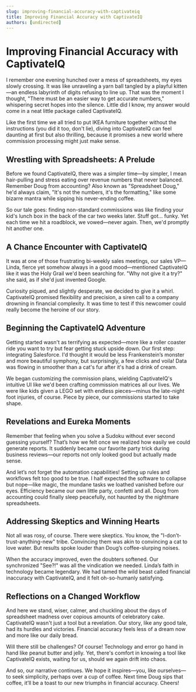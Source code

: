 ```yaml
---
slug: improving-financial-accuracy-with-captivateiq
title: Improving Financial Accuracy with CaptivateIQ
authors: [undirected]
---
```



# Improving Financial Accuracy with CaptivateIQ

I remember one evening hunched over a mess of spreadsheets, my eyes slowly crossing. It was like unraveling a yarn ball tangled by a playful kitten—an endless labyrinth of digits refusing to line up. That was the moment I thought, "There must be an easier way to get accurate numbers," whispering secret hopes into the silence. Little did I know, my answer would come in a neat little package called CaptivateIQ.

Like the first time we all tried to put IKEA furniture together without the instructions (you did it too, don't lie), diving into CaptivateIQ can feel daunting at first but also thrilling, because it promises a new world where commission processing might just make sense.

## Wrestling with Spreadsheets: A Prelude

Before we found CaptivateIQ, there was a simpler time—by simpler, I mean hair-pulling and stress eating over revenue numbers that never balanced. Remember Doug from accounting? Also known as "Spreadsheet Doug," he'd always claim, "It's not the numbers, it's the formatting," like some bizarre mantra while sipping his never-ending coffee.

So our tale goes: finding non-standard commissions was like finding your kid's lunch box in the back of the car two weeks later. Stuff got... funky. Yet each time we hit a roadblock, we vowed—never again. Then, we'd promptly hit another one.

## A Chance Encounter with CaptivateIQ

It was at one of those frustrating bi-weekly sales meetings, our sales VP—Linda, fierce yet somehow always in a good mood—mentioned CaptivateIQ like it was the Holy Grail we'd been searching for. "Why not give it a try?" she said, as if she'd just invented Google.

Curiosity piqued, and slightly desperate, we decided to give it a whirl. CaptivateIQ promised flexibility and precision, a siren call to a company drowning in financial complexity. It was time to test if this newcomer could really become the heroine of our story.

## Beginning the CaptivateIQ Adventure

Getting started wasn't as terrifying as expected—more like a roller coaster ride you want to try but fear getting stuck upside down. Our first step: integrating Salesforce. I'd thought it would be less Frankenstein’s monster and more beautiful symphony, but surprisingly, a few clicks and voila! Data was flowing in smoother than a cat's fur after it's had a drink of cream.

We began customizing the commission plans, wielding CaptivateIQ's intuitive UI like we'd been crafting commission matrices all our lives. We were like kids given a LEGO set with endless pieces—minus the late-night foot injuries, of course. Piece by piece, our commissions started to take shape.

## Revelations and Eureka Moments

Remember that feeling when you solve a Sudoku without ever second guessing yourself? That’s how we felt once we realized how easily we could generate reports. It suddenly became our favorite party trick during business reviews—our reports not only looked good but actually made sense.

And let’s not forget the automation capabilities! Setting up rules and workflows felt too good to be true. I half expected the software to collapse but nope—like magic, the mundane tasks we loathed vanished before our eyes. Efficiency became our own little party, confetti and all. Doug from accounting could finally sleep peacefully, not haunted by the nightmare spreadsheets.

## Addressing Skeptics and Winning Hearts

Not all was rosy, of course. There were skeptics. You know, the "I-don’t-trust-anything-new" tribe. Convincing them was akin to convincing a cat to love water. But results spoke louder than Doug’s coffee-slurping noises.

When the accuracy improved, even the doubters softened. Our synchronized "See?!" was all the vindication we needed. Linda’s faith in technology became legendary. We had tamed the wild beast called financial inaccuracy with CaptivateIQ, and it felt oh-so-humanly satisfying.

## Reflections on a Changed Workflow

And here we stand, wiser, calmer, and chuckling about the days of spreadsheet madness over copious amounts of celebratory cake. CaptivateIQ wasn't just a tool but a revelation. Our story, like any good tale, had its hurdles and victories. Financial accuracy feels less of a dream now and more like our daily bread.

Will there still be challenges? Of course! Technology and error go hand in hand like peanut butter and jelly. Yet, there's comfort in knowing a tool like CaptivateIQ exists, waiting for us, should we again drift into chaos.

And so, our narrative continues. We hope it inspires—you, like ourselves—to seek simplicity, perhaps over a cup of coffee. Next time Doug sips that coffee, it’ll be a toast to our new triumphs in financial accuracy. Cheers!